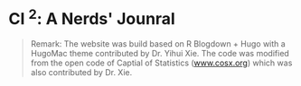 # CI <sup>2</sup>: A Nerds' Jounral

> Remark: The website was build based on R Blogdown + Hugo with a HugoMac theme contributed by Dr. Yihui Xie. The code was modified from the open code of Captial of Statistics (www.cosx.org) which was also contributed by Dr. Xie.
